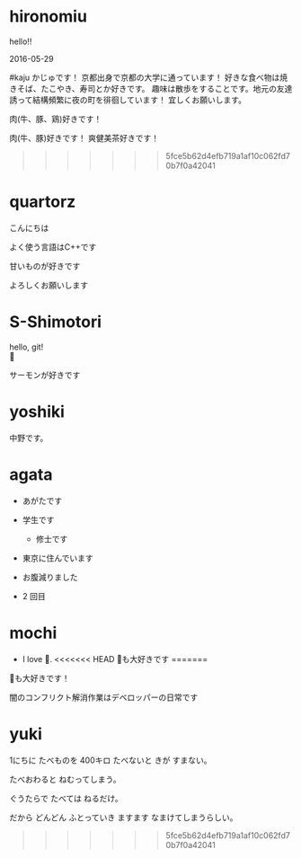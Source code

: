 # hironomiu

hello!!

2016-05-29


#kaju
かじゅです！
京都出身で京都の大学に通っています！
好きな食べ物は焼きそば、たこやき、寿司とか好きです。
趣味は散歩をすることです。地元の友達誘って結構頻繁に夜の町を徘徊しています！
宜しくお願いします。


肉(牛、豚、鶏)好きです！

肉(牛、豚)好きです！
爽健美茶好きです！
>>>>>>> 5fce5b62d4efb719a1af10c062fd70b7f0a42041

# quartorz

こんにちは

よく使う言語はC++です

甘いものが好きです

よろしくお願いします

# S-Shimotori

hello, git!  
:sushi:

サーモンが好きです
# yoshiki
 中野です。
# agata
- あがたです
- 学生です
  - 修士です
- 東京に住んでいます
- お腹減りました

- 2 回目

# mochi
- I love :sushi:.
<<<<<<< HEAD
:beer:も大好きです
=======

:beer:も大好きです！

闇のコンフリクト解消作業はデベロッパーの日常です

# yuki
1にちに たべものを 400キロ たべないと きが すまない。

たべおわると ねむってしまう。

ぐうたらで たべては ねるだけ。

だから どんどん ふとっていき ますます なまけてしまうらしい。
>>>>>>> 5fce5b62d4efb719a1af10c062fd70b7f0a42041
